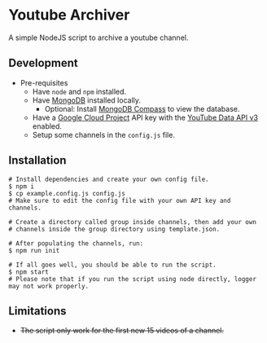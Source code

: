 # Youtube Archiver
A simple NodeJS script to archive a youtube channel.

## Development
* Pre-requisites
  * Have `node` and `npm` installed.
  * Have [MongoDB](https://www.mongodb.com/docs/manual/installation/) installed locally.
    * Optional: Install [MongoDB Compass](https://www.mongodb.com/products/compass) to view the database.
  * Have a [Google Cloud Project](https://console.cloud.google.com/apis/credentials) API key with the [YouTube Data API v3](https://console.cloud.google.com/apis/library/youtube.googleapis.com) enabled.
  * Setup some channels in the `config.js` file.

## Installation
```
# Install dependencies and create your own config file.
$ npm i
$ cp example.config.js config.js
# Make sure to edit the config file with your own API key and channels.

# Create a directory called group inside channels, then add your own
# channels inside the group directory using template.json.

# After populating the channels, run:
$ npm run init

# If all goes well, you should be able to run the script.
$ npm start
# Please note that if you run the script using node directly, logger may not work properly.
```

## Limitations
* ~~The script only work for the first new 15 videos of a channel.~~